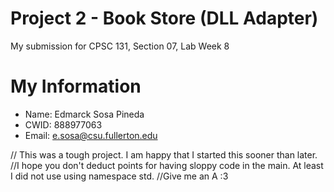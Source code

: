 # Project 2 - Book Store (DLL Adapter)

My submission for CPSC 131, Section 07, Lab Week 8

# My Information

* Name: Edmarck Sosa Pineda
* CWID: 888977063
* Email: e.sosa@csu.fullerton.edu


// This was a tough project. I am happy that I started this sooner than later.
//I hope you don't deduct points for having sloppy code in the main. At least I did not use using namespace std. 
//Give me an A :3